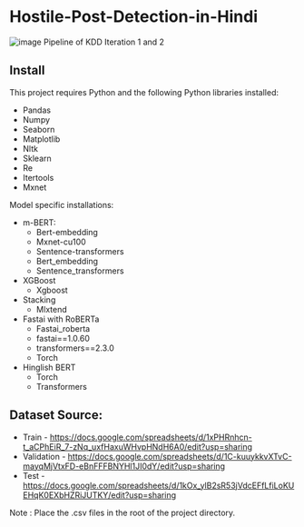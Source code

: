 # Hostile-Post-Detection-in-Hindi

![image](https://user-images.githubusercontent.com/70293103/111769538-59bb7f80-88cf-11eb-8d3d-46dee6f33a35.png)
Pipeline of KDD Iteration 1 and 2

## Install
This project requires Python and the following Python libraries installed:
* Pandas
* Numpy
* Seaborn
* Matplotlib
* Nltk
* Sklearn
* Re
* Itertools
* Mxnet

Model specific installations:
* m-BERT:
   * Bert-embedding
   * Mxnet-cu100
   * Sentence-transformers
   * Bert_embedding
   * Sentence_transformers
* XGBoost
   * Xgboost
* Stacking
   * Mlxtend
* Fastai with RoBERTa
   * Fastai_roberta
   * fastai==1.0.60
   * transformers==2.3.0
   * Torch
* Hinglish BERT
   * Torch
   * Transformers






## Dataset Source:
* Train - https://docs.google.com/spreadsheets/d/1xPHRnhcn-t_aCPhEiR_7-zNq_uxfHaxuWHvpHNdH6A0/edit?usp=sharing
* Validation - https://docs.google.com/spreadsheets/d/1C-kuuykkvXTvC-mayqMjVtxFD-eBnFFFBNYHl1JI0dY/edit?usp=sharing
* Test - https://docs.google.com/spreadsheets/d/1kOx_ylB2sR53jVdcEFfLfiLoKUEHqK0EXbHZRiJUTKY/edit?usp=sharing


Note : Place the .csv files in the root of the project directory.
